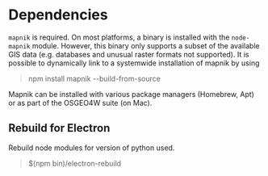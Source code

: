 # Dependencies

`mapnik` is required. On most platforms, a binary is installed with the `node-mapnik` module. However, this binary only supports a subset of the available GIS
data (e.g. databases and unusual raster formats not
supported). It is possible to dynamically link to
a systemwide installation of mapnik by using

> npm install mapnik --build-from-source

Mapnik can be installed with various package managers
(Homebrew, Apt) or as part of the OSGEO4W suite (on Mac).

## Rebuild for Electron

Rebuild node modules for version of python used.

> $(npm bin)/electron-rebuild
